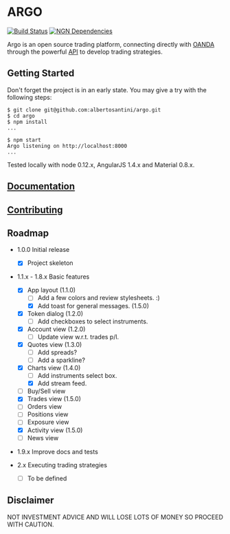 # ARGO

[![Build Status](https://travis-ci.org/albertosantini/argo.png)](https://travis-ci.org/albertosantini/argo)
[![NGN Dependencies](https://david-dm.org/albertosantini/argo.png)](https://david-dm.org/albertosantini/argo)

Argo is an open source trading platform, connecting directly with [OANDA][]
through the powerful [API][] to develop trading strategies.

## Getting Started

Don't forget the project is in an early state.
You may give a try with the following steps:

```
$ git clone git@github.com:albertosantini/argo.git
$ cd argo
$ npm install
...

$ npm start
Argo listening on http://localhost:8000
...
```
Tested locally with node 0.12.x, AngularJS 1.4.x and Material 0.8.x.

## [Documentation](docs/)

## [Contributing](CONTRIBUTING.md)

## Roadmap

- 1.0.0 Initial release
    - [X] Project skeleton

- 1.1.x - 1.8.x Basic features
    - [X] App layout (1.1.0)
        - [ ] Add a few colors and review stylesheets. :)
        - [X] Add toast for general messages. (1.5.0)
    - [X] Token dialog (1.2.0)
        - [ ] Add checkboxes to select instruments.
    - [X] Account view (1.2.0)
        - [ ] Update view w.r.t. trades p/l.
    - [X] Quotes view (1.3.0)
        - [ ] Add spreads?
        - [ ] Add a sparkline?
    - [X] Charts view (1.4.0)
        - [ ] Add instruments select box.
        - [X] Add stream feed.
    - [ ] Buy/Sell view
    - [X] Trades view (1.5.0)
    - [ ] Orders view
    - [ ] Positions view
    - [ ] Exposure view
    - [X] Activity view (1.5.0)
    - [ ] News view

- 1.9.x Improve docs and tests

- 2.x Executing trading strategies
    - [ ] To be defined

## Disclaimer

NOT INVESTMENT ADVICE AND WILL LOSE LOTS OF MONEY SO PROCEED WITH CAUTION.


[OANDA]: http://fxtrade.oanda.co.uk/
[API]: http://developer.oanda.com/

